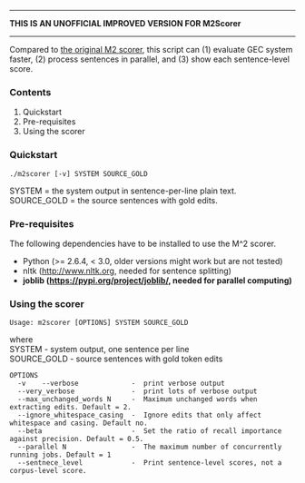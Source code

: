 


**************************************************************************************************
**THIS IS AN UNOFFICIAL IMPROVED VERSION FOR M2Scorer**     
****************************************************************************************************

Compared to [the original M2 scorer](https://github.com/nusnlp/m2scorer), this script can (1) evaluate GEC system faster, (2) process sentences in parallel, and (3) show each sentence-level score.

### Contents  
1. Quickstart
2. Pre-requisites
3. Using the scorer   

### Quickstart

```
./m2scorer [-v] SYSTEM SOURCE_GOLD
```
SYSTEM = the system output in sentence-per-line plain text.
SOURCE_GOLD = the source sentences with gold edits.

### Pre-requisites
The following dependencies have to be installed to use the M^2 scorer.

* Python (>= 2.6.4, < 3.0, older versions might work but are not tested)
* nltk (http://www.nltk.org, needed for sentence splitting)
* **joblib (https://pypi.org/project/joblib/, needed for parallel computing)**


### Using the scorer
```
Usage: m2scorer [OPTIONS] SYSTEM SOURCE_GOLD
```
where   
 SYSTEM          -   system output, one sentence per line   
 SOURCE_GOLD     -   source sentences with gold token edits   
```
OPTIONS
  -v    --verbose             -  print verbose output
  --very_verbose              -  print lots of verbose output
  --max_unchanged_words N     -  Maximum unchanged words when extracting edits. Default = 2.
  --ignore_whitespace_casing  -  Ignore edits that only affect whitespace and casing. Default no.
  --beta                      -  Set the ratio of recall importance against precision. Default = 0.5.
  --parallel N                -  The maximum number of concurrently running jobs. Default = 1
  --sentnece_level            -  Print sentence-level scores, not a corpus-level score.
```
